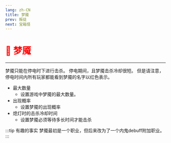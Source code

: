 ```yaml
---
lang: zh-CN
title: 梦魇
prev: 叛徒
next: 宝箱怪
---
```


# <font color=red>🐴 <b>梦魇</b></font> <Badge text="Impostor" type="tip" vertical="middle"/>

***

梦魇只能在停电时下进行击杀。 停电期间，且梦魇击杀冷却很短。 但是请注意，停电时间内所有玩家都能看到梦魇的名字以红色表示。

- 最大数量
  - 设置游戏中梦魇的最大数量。
- 出现概率
  - 设置梦魇的出现概率
- 熄灯时的击杀冷却时间
  - 设置梦魇必须等待多长时间才能击杀

:::tip 有趣的事实
梦魇最初是一个职业，但后来改为了一个内鬼debuff附加职业。
:::

>
